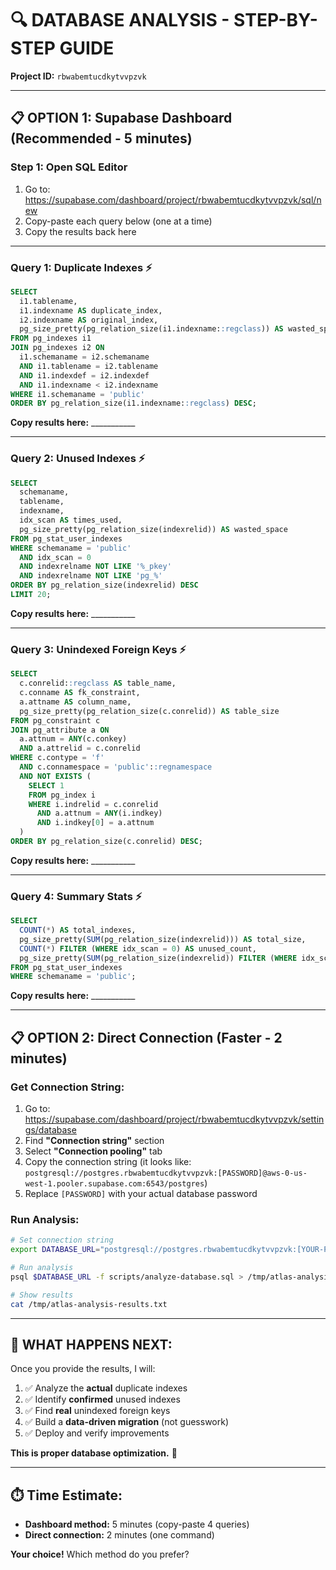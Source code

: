 # 🔍 DATABASE ANALYSIS - STEP-BY-STEP GUIDE

**Project ID:** `rbwabemtucdkytvvpzvk`

---

## 📋 **OPTION 1: Supabase Dashboard (Recommended - 5 minutes)**

### **Step 1: Open SQL Editor**
1. Go to: https://supabase.com/dashboard/project/rbwabemtucdkytvvpzvk/sql/new
2. Copy-paste each query below (one at a time)
3. Copy the results back here

---

### **Query 1: Duplicate Indexes** ⚡
```sql
SELECT 
  i1.tablename,
  i1.indexname AS duplicate_index,
  i2.indexname AS original_index,
  pg_size_pretty(pg_relation_size(i1.indexname::regclass)) AS wasted_space
FROM pg_indexes i1
JOIN pg_indexes i2 ON 
  i1.schemaname = i2.schemaname
  AND i1.tablename = i2.tablename
  AND i1.indexdef = i2.indexdef
  AND i1.indexname < i2.indexname
WHERE i1.schemaname = 'public'
ORDER BY pg_relation_size(i1.indexname::regclass) DESC;
```

**Copy results here:** ___________

---

### **Query 2: Unused Indexes** ⚡
```sql
SELECT 
  schemaname,
  tablename,
  indexname,
  idx_scan AS times_used,
  pg_size_pretty(pg_relation_size(indexrelid)) AS wasted_space
FROM pg_stat_user_indexes
WHERE schemaname = 'public'
  AND idx_scan = 0
  AND indexrelname NOT LIKE '%_pkey'
  AND indexrelname NOT LIKE 'pg_%'
ORDER BY pg_relation_size(indexrelid) DESC
LIMIT 20;
```

**Copy results here:** ___________

---

### **Query 3: Unindexed Foreign Keys** ⚡
```sql
SELECT 
  c.conrelid::regclass AS table_name,
  c.conname AS fk_constraint,
  a.attname AS column_name,
  pg_size_pretty(pg_relation_size(c.conrelid)) AS table_size
FROM pg_constraint c
JOIN pg_attribute a ON 
  a.attnum = ANY(c.conkey) 
  AND a.attrelid = c.conrelid
WHERE c.contype = 'f'
  AND c.connamespace = 'public'::regnamespace
  AND NOT EXISTS (
    SELECT 1 
    FROM pg_index i
    WHERE i.indrelid = c.conrelid
      AND a.attnum = ANY(i.indkey)
      AND i.indkey[0] = a.attnum
  )
ORDER BY pg_relation_size(c.conrelid) DESC;
```

**Copy results here:** ___________

---

### **Query 4: Summary Stats** ⚡
```sql
SELECT 
  COUNT(*) AS total_indexes,
  pg_size_pretty(SUM(pg_relation_size(indexrelid))) AS total_size,
  COUNT(*) FILTER (WHERE idx_scan = 0) AS unused_count,
  pg_size_pretty(SUM(pg_relation_size(indexrelid)) FILTER (WHERE idx_scan = 0)) AS unused_size
FROM pg_stat_user_indexes
WHERE schemaname = 'public';
```

**Copy results here:** ___________

---

## 📋 **OPTION 2: Direct Connection (Faster - 2 minutes)**

### **Get Connection String:**
1. Go to: https://supabase.com/dashboard/project/rbwabemtucdkytvvpzvk/settings/database
2. Find **"Connection string"** section
3. Select **"Connection pooling"** tab
4. Copy the connection string (it looks like: `postgresql://postgres.rbwabemtucdkytvvpzvk:[PASSWORD]@aws-0-us-west-1.pooler.supabase.com:6543/postgres`)
5. Replace `[PASSWORD]` with your actual database password

### **Run Analysis:**
```bash
# Set connection string
export DATABASE_URL="postgresql://postgres.rbwabemtucdkytvvpzvk:[YOUR-PASSWORD]@aws-0-us-west-1.pooler.supabase.com:6543/postgres"

# Run analysis
psql $DATABASE_URL -f scripts/analyze-database.sql > /tmp/atlas-analysis-results.txt

# Show results
cat /tmp/atlas-analysis-results.txt
```

---

## 🎯 **WHAT HAPPENS NEXT:**

Once you provide the results, I will:
1. ✅ Analyze the **actual** duplicate indexes
2. ✅ Identify **confirmed** unused indexes
3. ✅ Find **real** unindexed foreign keys
4. ✅ Build a **data-driven migration** (not guesswork)
5. ✅ Deploy and verify improvements

**This is proper database optimization.** 💪

---

## ⏱️ **Time Estimate:**

- **Dashboard method:** 5 minutes (copy-paste 4 queries)
- **Direct connection:** 2 minutes (one command)

**Your choice!** Which method do you prefer?

